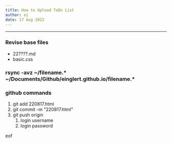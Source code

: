 ```yaml
---
title: How to Upload ToDo List
author: ei
date: 17 Aug 2022
---
```


---

### Revise base files

* 22????.md
* basic.css

### rsync -avz ~/filename.* ~/Documents/Github/einglert.github.io/filename.*

### github commands

1. git add 220817.html
1. git commit -m "220817.html"
1. git push origin
    1. login username
    1. login password

eof
